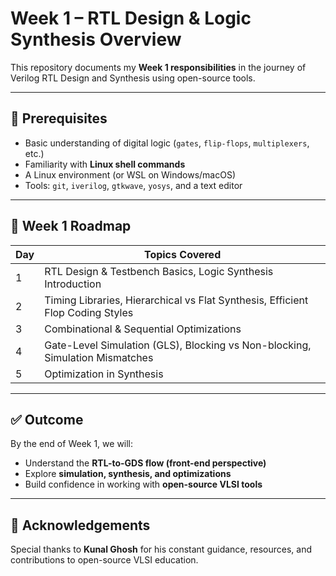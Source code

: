 # Week 1 – RTL Design & Logic Synthesis Overview  

This repository documents my **Week 1 responsibilities** in the journey of Verilog RTL Design and Synthesis using open-source tools.

---

## 📌 Prerequisites
- Basic understanding of digital logic (`gates`, `flip-flops`, `multiplexers`, etc.)  
- Familiarity with **Linux shell commands**  
- A Linux environment (or WSL on Windows/macOS)  
- Tools: `git`, `iverilog`, `gtkwave`, `yosys`, and a text editor  

---

## 📅 Week 1 Roadmap  

| Day  | Topics Covered                                                                 |
|------|---------------------------------------------------------------------------------|
| 1    | RTL Design & Testbench Basics, Logic Synthesis Introduction                     |
| 2    | Timing Libraries, Hierarchical vs Flat Synthesis, Efficient Flop Coding Styles  |
| 3    | Combinational & Sequential Optimizations                                        |
| 4    | Gate-Level Simulation (GLS), Blocking vs Non-blocking, Simulation Mismatches    |
| 5    | Optimization in Synthesis                                                       |

---

## ✅ Outcome
By the end of Week 1, we will:  
- Understand the **RTL-to-GDS flow (front-end perspective)**  
- Explore **simulation, synthesis, and optimizations**  
- Build confidence in working with **open-source VLSI tools**  

---

## 👑 Acknowledgements
Special thanks to **Kunal Ghosh** for his constant guidance, resources, and contributions to open-source VLSI education.  
